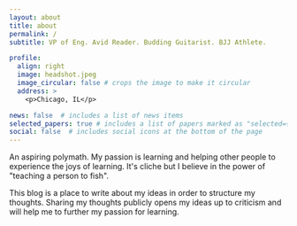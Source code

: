 ```yaml
---
layout: about
title: about
permalink: /
subtitle: VP of Eng. Avid Reader. Budding Guitarist. BJJ Athlete. 

profile:
  align: right
  image: headshot.jpeg
  image_circular: false # crops the image to make it circular
  address: >
    <p>Chicago, IL</p>

news: false  # includes a list of news items
selected_papers: true # includes a list of papers marked as "selected={true}"
social: false  # includes social icons at the bottom of the page
---
```



An aspiring polymath. My passion is learning and helping other people to experience the joys of learning. It's cliche but I believe in the power of "teaching a person to fish".

This blog is a place to write about my ideas in order to structure my thoughts. Sharing my thoughts publicly opens my ideas up to criticism and will help me to further my passion for learning.